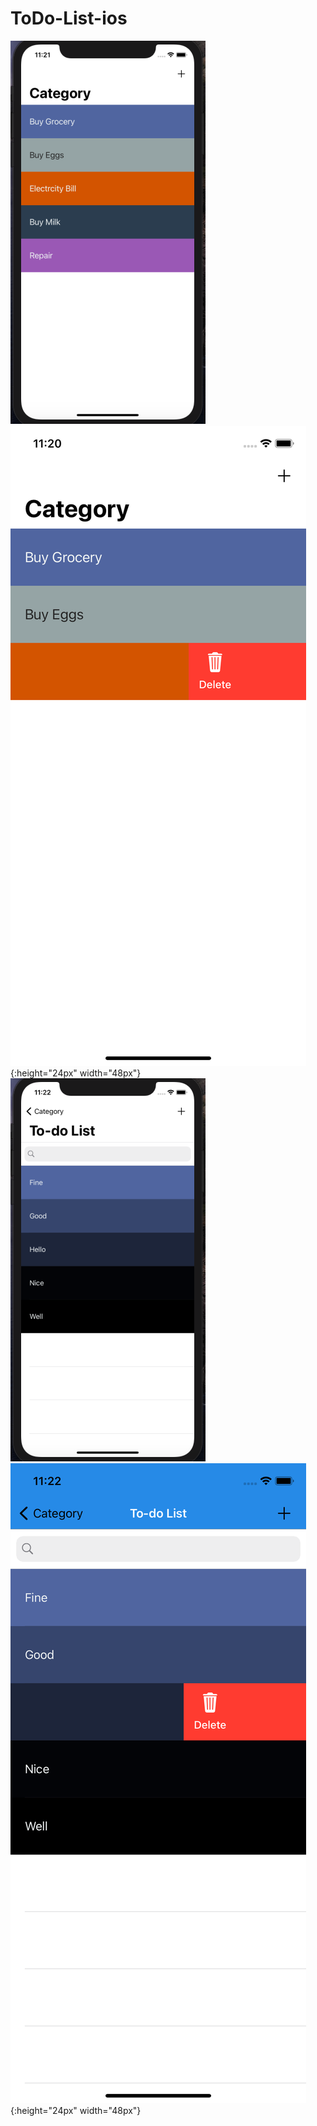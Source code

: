 # ToDo-List-ios
![ToDoList App](To-Do-List/1.png)
![ToDoList App](To-Do-List/2.png){:height="24px" width="48px"}
![ToDoList App](To-Do-List/3.png)
![ToDoList App](To-Do-List/4.png){:height="24px" width="48px"}
